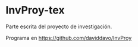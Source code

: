 # InvProy-tex #
Parte escrita del proyecto de investigación.

Programa en https://github.com/daviddavo/InvProy